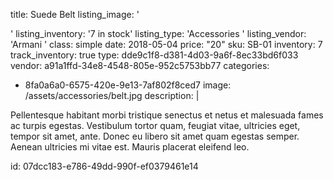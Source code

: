 title: Suede Belt
listing_image: '<div class="statamify-thumb" style="background-image: url(/img/asset/bWFpbi9hY2Nlc3Nvcmllcy9iZWx0LmpwZw==?w=50&h=50&fit=crop&s=1e35d2f1b1aaa059407e44e8463074df)"></div>'
listing_inventory: '<span class="inventory-quantity">7</span> in stock'
listing_type: 'Accessories <a href="/cp/collections/entries/store_types/accessories" class="statamify-link"><span class="icon icon-forward"></span></a>'
listing_vendor: 'Armani <a href="/cp/collections/entries/store_vendors/armani" class="statamify-link"><span class="icon icon-forward"></span></a>'
class: simple
date: 2018-05-04
price: "20"
sku: SB-01
inventory: 7
track_inventory: true
type: dde9c1f8-d381-4d03-9a6f-8ec33bd6f033
vendor: a91a1ffd-34e8-4548-805e-952c5753bb77
categories:
  - 8fa0a6a0-6575-420e-9e13-7af802f8ced7
image: /assets/accessories/belt.jpg
description: |
  <p>Pellentesque habitant morbi tristique senectus et netus et malesuada fames ac turpis egestas. Vestibulum tortor quam, feugiat vitae, ultricies eget, tempor sit amet, ante. Donec eu libero sit amet quam egestas semper. Aenean ultricies mi vitae est. Mauris placerat eleifend leo.
  </p>
id: 07dcc183-e786-49dd-990f-ef0379461e14
